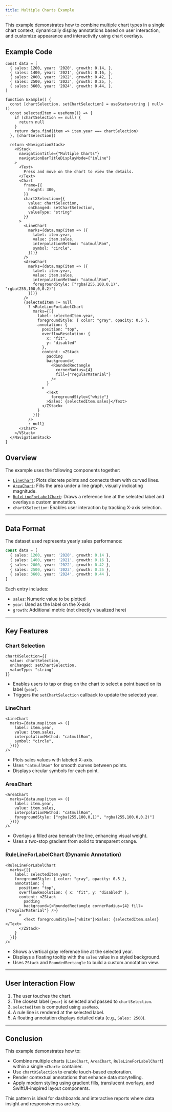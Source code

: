 ```yaml
---
title: Multiple Charts Example
---
```

This example demonstrates how to combine multiple chart types in a single chart context, dynamically display annotations based on user interaction, and customize appearance and interactivity using chart overlays.


## Example Code

```tsx
const data = [
  { sales: 1200, year: '2020', growth: 0.14, },
  { sales: 1400, year: '2021', growth: 0.16, },
  { sales: 2000, year: '2022', growth: 0.42, },
  { sales: 2500, year: '2023', growth: 0.25, },
  { sales: 3600, year: '2024', growth: 0.44, },
]

function Example() {
  const [chartSelection, setChartSelection] = useState<string | null>()
  const selectedItem = useMemo(() => {
    if (chartSelection == null) {
      return null
    }
    return data.find(item => item.year === chartSelection)
  }, [chartSelection])

  return <NavigationStack>
    <VStack
      navigationTitle={"Multiple Charts"}
      navigationBarTitleDisplayMode={"inline"}
    >
      <Text>
        Press and move on the chart to view the details.
      </Text>
      <Chart
        frame={{
          height: 300,
        }}
        chartXSelection={{
          value: chartSelection,
          onChanged: setChartSelection,
          valueType: "string"
        }}
      >
        <LineChart
          marks={data.map(item => ({
            label: item.year,
            value: item.sales,
            interpolationMethod: "catmullRom",
            symbol: "circle",
          }))}
        />
        <AreaChart
          marks={data.map(item => ({
            label: item.year,
            value: item.sales,
            interpolationMethod: "catmullRom",
            foregroundStyle: ["rgba(255,100,0,1)", "rgba(255,100,0,0.2)"]
          }))}
        />
        {selectedItem != null
          ? <RuleLineForLabelChart
            marks={[{
              label: selectedItem.year,
              foregroundStyle: { color: "gray", opacity: 0.5 },
              annotation: {
                position: "top",
                overflowResolution: {
                  x: "fit",
                  y: "disabled"
                },
                content: <ZStack
                  padding
                  background={
                    <RoundedRectangle
                      cornerRadius={4}
                      fill={"regularMaterial"}
                    />
                  }
                >
                  <Text
                    foregroundStyle={"white"}
                  >Sales: {selectedItem.sales}</Text>
                </ZStack>
              }
            }]}
          />
          : null}
      </Chart>
    </VStack>
  </NavigationStack>
}
```

## Overview

The example uses the following components together:

* [`LineChart`](#linechart): Plots discrete points and connects them with curved lines.
* [`AreaChart`](#areachart): Fills the area under a line graph, visually indicating magnitude.
* [`RuleLineForLabelChart`](#rulelineforlabelchart): Draws a reference line at the selected label and overlays a custom annotation.
* `chartXSelection`: Enables user interaction by tracking X-axis selection.

---

## Data Format

The dataset used represents yearly sales performance:

```ts
const data = [
  { sales: 1200, year: '2020', growth: 0.14 },
  { sales: 1400, year: '2021', growth: 0.16 },
  { sales: 2000, year: '2022', growth: 0.42 },
  { sales: 2500, year: '2023', growth: 0.25 },
  { sales: 3600, year: '2024', growth: 0.44 },
]
```

Each entry includes:

* `sales`: Numeric value to be plotted
* `year`: Used as the label on the X-axis
* `growth`: Additional metric (not directly visualized here)

---

## Key Features

### Chart Selection

```tsx
chartXSelection={{
  value: chartSelection,
  onChanged: setChartSelection,
  valueType: "string"
}}
```

* Enables users to tap or drag on the chart to select a point based on its label (`year`).
* Triggers the `setChartSelection` callback to update the selected year.

### LineChart

```tsx
<LineChart
  marks={data.map(item => ({
    label: item.year,
    value: item.sales,
    interpolationMethod: "catmullRom",
    symbol: "circle",
  }))}
/>
```

* Plots sales values with labeled X-axis.
* Uses `"catmullRom"` for smooth curves between points.
* Displays circular symbols for each point.

### AreaChart

```tsx
<AreaChart
  marks={data.map(item => ({
    label: item.year,
    value: item.sales,
    interpolationMethod: "catmullRom",
    foregroundStyle: ["rgba(255,100,0,1)", "rgba(255,100,0,0.2)"]
  }))}
/>
```

* Overlays a filled area beneath the line, enhancing visual weight.
* Uses a two-stop gradient from solid to transparent orange.

### RuleLineForLabelChart (Dynamic Annotation)

```tsx
<RuleLineForLabelChart
  marks={[{
    label: selectedItem.year,
    foregroundStyle: { color: "gray", opacity: 0.5 },
    annotation: {
      position: "top",
      overflowResolution: { x: "fit", y: "disabled" },
      content: <ZStack
        padding
        background={<RoundedRectangle cornerRadius={4} fill={"regularMaterial"} />}
      >
        <Text foregroundStyle={"white"}>Sales: {selectedItem.sales}</Text>
      </ZStack>
    }
  }]}
/>
```

* Shows a vertical gray reference line at the selected year.
* Displays a floating tooltip with the `sales` value in a styled background.
* Uses `ZStack` and `RoundedRectangle` to build a custom annotation view.

---

## User Interaction Flow

1. The user touches the chart.
2. The closest label (`year`) is selected and passed to `chartSelection`.
3. `selectedItem` is computed using `useMemo`.
4. A rule line is rendered at the selected label.
5. A floating annotation displays detailed data (e.g., `Sales: 2500`).

---

## Conclusion

This example demonstrates how to:

* Combine multiple charts (`LineChart`, `AreaChart`, `RuleLineForLabelChart`) within a single `<Chart>` container.
* Use `chartXSelection` to enable touch-based exploration.
* Render contextual annotations that enhance data storytelling.
* Apply modern styling using gradient fills, translucent overlays, and SwiftUI-inspired layout components.

This pattern is ideal for dashboards and interactive reports where data insight and responsiveness are key.
